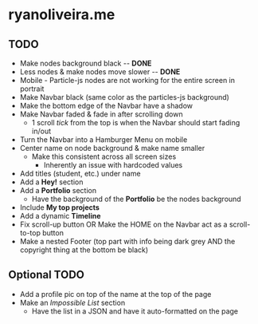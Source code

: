 # ryanoliveira.me

## TODO
* Make nodes background black -- **DONE**
* Less nodes & make nodes move slower -- **DONE**
* Mobile - Particle-js nodes are not working for the entire screen in portrait
* Make Navbar black (same color as the particles-js background)
* Make the bottom edge of the Navbar have a shadow
* Make Navbar faded & fade in after scrolling down
  * 1 scroll *tick* from the top is when the Navbar should start fading in/out
* Turn the Navbar into a Hamburger Menu on mobile
* Center name on node background & make name smaller
  * Make this consistent across all screen sizes
    * Inherently an issue with hardcoded values
* Add titles (student, etc.) under name
* Add a **Hey!** section
* Add a **Portfolio** section
  * Have the background of the **Portfolio** be the nodes background
* Include **My top projects**
* Add a dynamic **Timeline**
* Fix scroll-up button OR Make the HOME on the Navbar act as a scroll-to-top button
* Make a nested Footer (top part with info being dark grey AND the copyright thing at the bottom be black)

## Optional TODO
* Add a profile pic on top of the name at the top of the page
* Make an *Impossible List* section
  * Have the list in a JSON and have it auto-formatted on the page
